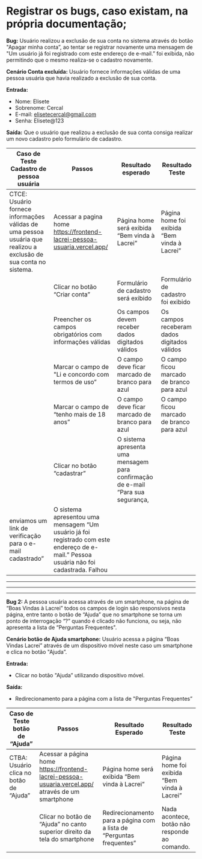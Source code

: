 # Registrar os bugs, caso existam, na própria documentação;

**Bug:** Usuário realizou a exclusão de sua conta no sistema através do botão "Apagar minha conta”, ao tentar se registrar novamente uma mensagem de "Um usuário já foi registrado com este endereço de e-mail.” foi exibida, não permitindo que o mesmo realiza-se o cadastro novamente.

**Cenário Conta excluída:** Usuário fornece informações válidas de uma pessoa usuária que havia realizado a exclusão de sua conta.

**Entrada:**

* Nome: Elisete
* Sobrenome: Cercal
* E-mail: elisetecercal@gmail.com
* Senha: Elisete@123

**Saída:** Que o usuário que realizou a exclusão de sua conta consiga realizar um novo cadastro pelo formulário de cadastro.

| Caso de Teste Cadastro de pessoa usuária                                                                         | Passos                                                                                                                                  | Resultado esperado                                                               | Resultado Teste                              |
| ---------------------------------------------------------------------------------------------------------------- | --------------------------------------------------------------------------------------------------------------------------------------- | -------------------------------------------------------------------------------- | -------------------------------------------- |
| CTCE: Usuário fornece informações válidas de uma pessoa usuária que realizou a exclusão de sua conta no sistema. | Acessar a pagina home https://frontend-lacrei-pessoa-usuaria.vercel.app/                                                                | Página home será exibida “Bem vinda à Lacrei”                                    | Página home foi exibida “Bem vinda à Lacrei” |
|                                                                                                                  | Clicar no botão “Criar conta”                                                                                                           | Formulário de cadastro será exibido                                              | Formulário de cadastro foi exibido           |
|                                                                                                                  | Preencher os campos obrigatórios com informações válidas                                                                                | Os campos devem receber dados digitados válidos                                  | Os campos receberam dados digitados válidos  |
|                                                                                                                  | Marcar o campo de "Li e concordo com termos de uso”                                                                                     | O campo deve ficar marcado de branco para azul                                   | O campo ficou marcado de branco para azul    |
|                                                                                                                  | Marcar o campo de “tenho mais de 18 anos”                                                                                               | O campo deve ficar marcado de branco para azul                                   | O campo ficou marcado de branco para azul    |
|                                                                                                                  | Clicar no botão “cadastrar”                                                                                                             | O sistema apresenta uma mensagem para confirmação de e-mail “Para sua segurança, |                                              |
| enviamos um link de verificação para o e-mail cadastrado”                                                        | O sistema apresentou uma mensagem “Um usuário já foi registrado com este endereço de e-mail.” Pessoa usuária não foi cadastrada. Falhou |                                                                                  |                                              |

***

***

***

**Bug 2:** A pessoa usuária acessa através de um smartphone, na página de “Boas Vindas à Lacrei” todos os campos de login são responsivos nesta página, entre tanto o botão de “Ajuda” que no smartphone se torna um ponto de interrogação “?” quando é clicado não funciona, ou seja, não apresenta a lista de “Perguntas Frequentes".

**Cenário botão de Ajuda smartphone:** Usuário acessa a página “Boas Vindas Lacrei” através de um dispositivo móvel neste caso um smartphone e clica no botão "Ajuda”.

**Entrada:**

* Clicar no botão "Ajuda” utilizando dispositivo móvel.

**Saída:**

* Redirecionamento para a página com a lista de "Perguntas Frequentes”

| Caso de Teste botão de “Ajuda”          | Passos                                                                                            | Resultado Esperado                                                   | Resultado Teste                               |
| --------------------------------------- | ------------------------------------------------------------------------------------------------- | -------------------------------------------------------------------- | --------------------------------------------- |
| CTBA: Usuário clica no botão de “Ajuda” | Acessar a página home https://frontend-lacrei-pessoa-usuaria.vercel.app/ através de um smartphone | Página home será exibida “Bem vinda à Lacrei”                        | Página home foi exibida “Bem vinda à Lacrei”  |
|                                         | Clicar no botão de “Ajuda” no canto superior direito da tela do smartphone                        | Redirecionamento para a página com a lista de “Perguntas frequentes” | Nada acontece, botão não responde ao comando. |
